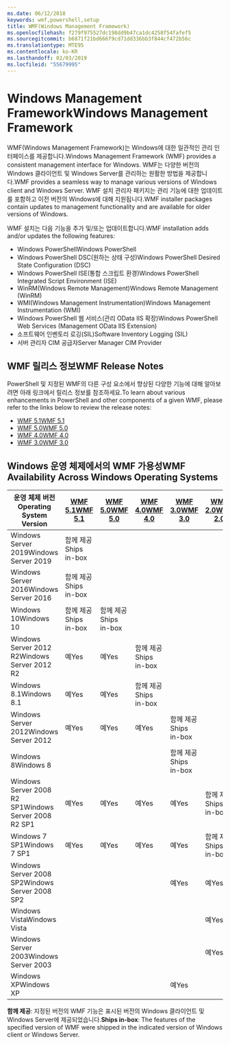 ```yaml
---
ms.date: 06/12/2018
keywords: wmf,powershell,setup
title: WMF(Windows Management Framework)
ms.openlocfilehash: f279f975527dc198dd9b47ca1dc4258f54fafef5
ms.sourcegitcommit: b6871f21bd666f9cd71dd336bb3f844cf472b56c
ms.translationtype: MTE95
ms.contentlocale: ko-KR
ms.lasthandoff: 02/03/2019
ms.locfileid: "55679995"
---
```

# <a name="windows-management-framework"></a><span data-ttu-id="78e71-103">Windows Management Framework</span><span class="sxs-lookup"><span data-stu-id="78e71-103">Windows Management Framework</span></span>

<span data-ttu-id="78e71-104">WMF(Windows Management Framework)는 Windows에 대한 일관적인 관리 인터페이스를 제공합니다.</span><span class="sxs-lookup"><span data-stu-id="78e71-104">Windows Management Framework (WMF) provides a consistent management interface for Windows.</span></span> <span data-ttu-id="78e71-105">WMF는 다양한 버전의 Windows 클라이언트 및 Windows Server를 관리하는 원활한 방법을 제공합니다.</span><span class="sxs-lookup"><span data-stu-id="78e71-105">WMF provides a seamless way to manage various versions of Windows client and Windows Server.</span></span> <span data-ttu-id="78e71-106">WMF 설치 관리자 패키지는 관리 기능에 대한 업데이트를 포함하고 이전 버전의 Windows에 대해 지원됩니다.</span><span class="sxs-lookup"><span data-stu-id="78e71-106">WMF installer packages contain updates to management functionality and are available for older versions of Windows.</span></span>

<span data-ttu-id="78e71-107">WMF 설치는 다음 기능을 추가 및/또는 업데이트합니다.</span><span class="sxs-lookup"><span data-stu-id="78e71-107">WMF installation adds and/or updates the following features:</span></span>

- <span data-ttu-id="78e71-108">Windows PowerShell</span><span class="sxs-lookup"><span data-stu-id="78e71-108">Windows PowerShell</span></span>
- <span data-ttu-id="78e71-109">Windows PowerShell DSC(원하는 상태 구성)</span><span class="sxs-lookup"><span data-stu-id="78e71-109">Windows PowerShell Desired State Configuration (DSC)</span></span>
- <span data-ttu-id="78e71-110">Windows PowerShell ISE(통합 스크립트 환경)</span><span class="sxs-lookup"><span data-stu-id="78e71-110">Windows PowerShell Integrated Script Environment (ISE)</span></span>
- <span data-ttu-id="78e71-111">WinRM(Windows Remote Management)</span><span class="sxs-lookup"><span data-stu-id="78e71-111">Windows Remote Management (WinRM)</span></span>
- <span data-ttu-id="78e71-112">WMI(Windows Management Instrumentation)</span><span class="sxs-lookup"><span data-stu-id="78e71-112">Windows Management Instrumentation (WMI)</span></span>
- <span data-ttu-id="78e71-113">Windows PowerShell 웹 서비스(관리 OData IIS 확장)</span><span class="sxs-lookup"><span data-stu-id="78e71-113">Windows PowerShell Web Services (Management OData IIS Extension)</span></span>
- <span data-ttu-id="78e71-114">소프트웨어 인벤토리 로깅(SIL)</span><span class="sxs-lookup"><span data-stu-id="78e71-114">Software Inventory Logging (SIL)</span></span>
- <span data-ttu-id="78e71-115">서버 관리자 CIM 공급자</span><span class="sxs-lookup"><span data-stu-id="78e71-115">Server Manager CIM Provider</span></span>

## <a name="wmf-release-notes"></a><span data-ttu-id="78e71-116">WMF 릴리스 정보</span><span class="sxs-lookup"><span data-stu-id="78e71-116">WMF Release Notes</span></span>

<span data-ttu-id="78e71-117">PowerShell 및 지정된 WMF의 다른 구성 요소에서 향상된 다양한 기능에 대해 알아보려면 아래 링크에서 릴리스 정보를 참조하세요.</span><span class="sxs-lookup"><span data-stu-id="78e71-117">To learn about various enhancements in PowerShell and other components of a given WMF, please refer to the links below to review the release notes:</span></span>

- [<span data-ttu-id="78e71-118">WMF 5.1</span><span class="sxs-lookup"><span data-stu-id="78e71-118">WMF 5.1</span></span>](5.1/release-notes.md)
- [<span data-ttu-id="78e71-119">WMF 5.0</span><span class="sxs-lookup"><span data-stu-id="78e71-119">WMF 5.0</span></span>](5.0/releasenotes.md)
- [<span data-ttu-id="78e71-120">WMF 4.0</span><span class="sxs-lookup"><span data-stu-id="78e71-120">WMF 4.0</span></span>](https://download.microsoft.com/download/3/D/6/3D61D262-8549-4769-A660-230B67E15B25/Windows%20Management%20Framework%204%200%20Release%20Notes.docx)
- [<span data-ttu-id="78e71-121">WMF 3.0</span><span class="sxs-lookup"><span data-stu-id="78e71-121">WMF 3.0</span></span>](https://download.microsoft.com/download/E/7/6/E76850B8-DA6E-4FF5-8CCE-A24FC513FD16/WMF%203%20Release%20Notes.docx)

## <a name="wmf-availability-across-windows-operating-systems"></a><span data-ttu-id="78e71-122">Windows 운영 체제에서의 WMF 가용성</span><span class="sxs-lookup"><span data-stu-id="78e71-122">WMF Availability Across Windows Operating Systems</span></span>

|<span data-ttu-id="78e71-123">운영 체제 버전</span><span class="sxs-lookup"><span data-stu-id="78e71-123">Operating System Version</span></span>  |<span data-ttu-id="78e71-124">[WMF 5.1][]</span><span class="sxs-lookup"><span data-stu-id="78e71-124">[WMF 5.1][]</span></span> |<span data-ttu-id="78e71-125">[WMF 5.0][]</span><span class="sxs-lookup"><span data-stu-id="78e71-125">[WMF 5.0][]</span></span> |<span data-ttu-id="78e71-126">[WMF 4.0][]</span><span class="sxs-lookup"><span data-stu-id="78e71-126">[WMF 4.0][]</span></span> |<span data-ttu-id="78e71-127">[WMF 3.0][]</span><span class="sxs-lookup"><span data-stu-id="78e71-127">[WMF 3.0][]</span></span>  |<span data-ttu-id="78e71-128">[WMF 2.0][]</span><span class="sxs-lookup"><span data-stu-id="78e71-128">[WMF 2.0][]</span></span> |
|--------------------------|------------|------------|------------|-------------|------------|
|<span data-ttu-id="78e71-129">Windows Server 2019</span><span class="sxs-lookup"><span data-stu-id="78e71-129">Windows Server 2019</span></span>       |<span data-ttu-id="78e71-130">함께 제공</span><span class="sxs-lookup"><span data-stu-id="78e71-130">Ships in-box</span></span>|            |            |             |            |
|<span data-ttu-id="78e71-131">Windows Server 2016</span><span class="sxs-lookup"><span data-stu-id="78e71-131">Windows Server 2016</span></span>       |<span data-ttu-id="78e71-132">함께 제공</span><span class="sxs-lookup"><span data-stu-id="78e71-132">Ships in-box</span></span>|            |            |             |            |
|<span data-ttu-id="78e71-133">Windows 10</span><span class="sxs-lookup"><span data-stu-id="78e71-133">Windows 10</span></span>                |<span data-ttu-id="78e71-134">함께 제공</span><span class="sxs-lookup"><span data-stu-id="78e71-134">Ships in-box</span></span>|<span data-ttu-id="78e71-135">함께 제공</span><span class="sxs-lookup"><span data-stu-id="78e71-135">Ships in-box</span></span>|            |             |            |
|<span data-ttu-id="78e71-136">Windows Server 2012 R2</span><span class="sxs-lookup"><span data-stu-id="78e71-136">Windows Server 2012 R2</span></span>    |<span data-ttu-id="78e71-137">예</span><span class="sxs-lookup"><span data-stu-id="78e71-137">Yes</span></span>         |<span data-ttu-id="78e71-138">예</span><span class="sxs-lookup"><span data-stu-id="78e71-138">Yes</span></span>         |<span data-ttu-id="78e71-139">함께 제공</span><span class="sxs-lookup"><span data-stu-id="78e71-139">Ships in-box</span></span>|             |            |
|<span data-ttu-id="78e71-140">Windows 8.1</span><span class="sxs-lookup"><span data-stu-id="78e71-140">Windows 8.1</span></span>               |<span data-ttu-id="78e71-141">예</span><span class="sxs-lookup"><span data-stu-id="78e71-141">Yes</span></span>         |<span data-ttu-id="78e71-142">예</span><span class="sxs-lookup"><span data-stu-id="78e71-142">Yes</span></span>         |<span data-ttu-id="78e71-143">함께 제공</span><span class="sxs-lookup"><span data-stu-id="78e71-143">Ships in-box</span></span>|             |            |
|<span data-ttu-id="78e71-144">Windows Server 2012</span><span class="sxs-lookup"><span data-stu-id="78e71-144">Windows Server 2012</span></span>       |<span data-ttu-id="78e71-145">예</span><span class="sxs-lookup"><span data-stu-id="78e71-145">Yes</span></span>         |<span data-ttu-id="78e71-146">예</span><span class="sxs-lookup"><span data-stu-id="78e71-146">Yes</span></span>         |<span data-ttu-id="78e71-147">예</span><span class="sxs-lookup"><span data-stu-id="78e71-147">Yes</span></span>         |<span data-ttu-id="78e71-148">함께 제공</span><span class="sxs-lookup"><span data-stu-id="78e71-148">Ships in-box</span></span> |            |
|<span data-ttu-id="78e71-149">Windows 8</span><span class="sxs-lookup"><span data-stu-id="78e71-149">Windows 8</span></span>                 |            |            |            |<span data-ttu-id="78e71-150">함께 제공</span><span class="sxs-lookup"><span data-stu-id="78e71-150">Ships in-box</span></span> |            |
|<span data-ttu-id="78e71-151">Windows Server 2008 R2 SP1</span><span class="sxs-lookup"><span data-stu-id="78e71-151">Windows Server 2008 R2 SP1</span></span>|<span data-ttu-id="78e71-152">예</span><span class="sxs-lookup"><span data-stu-id="78e71-152">Yes</span></span>         |<span data-ttu-id="78e71-153">예</span><span class="sxs-lookup"><span data-stu-id="78e71-153">Yes</span></span>         |<span data-ttu-id="78e71-154">예</span><span class="sxs-lookup"><span data-stu-id="78e71-154">Yes</span></span>         |<span data-ttu-id="78e71-155">예</span><span class="sxs-lookup"><span data-stu-id="78e71-155">Yes</span></span>          |<span data-ttu-id="78e71-156">함께 제공</span><span class="sxs-lookup"><span data-stu-id="78e71-156">Ships in-box</span></span>|
|<span data-ttu-id="78e71-157">Windows 7 SP1</span><span class="sxs-lookup"><span data-stu-id="78e71-157">Windows 7 SP1</span></span>             |<span data-ttu-id="78e71-158">예</span><span class="sxs-lookup"><span data-stu-id="78e71-158">Yes</span></span>         |<span data-ttu-id="78e71-159">예</span><span class="sxs-lookup"><span data-stu-id="78e71-159">Yes</span></span>         |<span data-ttu-id="78e71-160">예</span><span class="sxs-lookup"><span data-stu-id="78e71-160">Yes</span></span>         |<span data-ttu-id="78e71-161">예</span><span class="sxs-lookup"><span data-stu-id="78e71-161">Yes</span></span>          |<span data-ttu-id="78e71-162">함께 제공</span><span class="sxs-lookup"><span data-stu-id="78e71-162">Ships in-box</span></span>|
|<span data-ttu-id="78e71-163">Windows Server 2008 SP2</span><span class="sxs-lookup"><span data-stu-id="78e71-163">Windows Server 2008 SP2</span></span>   |            |            |            |<span data-ttu-id="78e71-164">예</span><span class="sxs-lookup"><span data-stu-id="78e71-164">Yes</span></span>          |<span data-ttu-id="78e71-165">예</span><span class="sxs-lookup"><span data-stu-id="78e71-165">Yes</span></span>         |
|<span data-ttu-id="78e71-166">Windows Vista</span><span class="sxs-lookup"><span data-stu-id="78e71-166">Windows Vista</span></span>             |            |            |            |             |<span data-ttu-id="78e71-167">예</span><span class="sxs-lookup"><span data-stu-id="78e71-167">Yes</span></span>         |
|<span data-ttu-id="78e71-168">Windows Server 2003</span><span class="sxs-lookup"><span data-stu-id="78e71-168">Windows Server 2003</span></span>       |            |            |            |             |<span data-ttu-id="78e71-169">예</span><span class="sxs-lookup"><span data-stu-id="78e71-169">Yes</span></span>         |
|<span data-ttu-id="78e71-170">Windows XP</span><span class="sxs-lookup"><span data-stu-id="78e71-170">Windows XP</span></span>                |            |            |            |<span data-ttu-id="78e71-171">예</span><span class="sxs-lookup"><span data-stu-id="78e71-171">Yes</span></span>          |            |

<span data-ttu-id="78e71-172">**함께 제공**: 지정된 버전의 WMF 기능은 표시된 버전의 Windows 클라이언트 및 Windows Server에 제공되었습니다.</span><span class="sxs-lookup"><span data-stu-id="78e71-172">**Ships in-box**: The features of the specified version of WMF were shipped in the indicated version of Windows client or Windows Server.</span></span>

[WMF 5.1]: https://aka.ms/wmf51download
[WMF 5.0]: https://aka.ms/wmf5download
[WMF 4.0]: https://aka.ms/wmf4download
[WMF 3.0]: https://aka.ms/wmf3download
[WMF 2.0]: https://aka.ms/wmf2download
